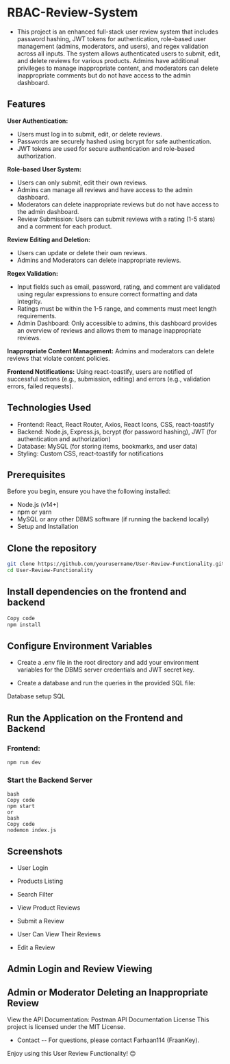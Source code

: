 # RBAC-Review-System
- This project is an enhanced full-stack user review system that includes password hashing, JWT tokens for authentication, role-based user management (admins, moderators, and users), and regex validation across all inputs. The system allows authenticated users to submit, edit, and delete reviews for various products. Admins have additional privileges to manage inappropriate content, and moderators can delete inappropriate comments but do not have access to the admin dashboard.

## Features
**User Authentication:**

- Users must log in to submit, edit, or delete reviews.
- Passwords are securely hashed using bcrypt for safe authentication.
- JWT tokens are used for secure authentication and role-based authorization.

**Role-based User System:**

- Users can only submit, edit their own reviews.
- Admins can manage all reviews and have access to the admin dashboard.
- Moderators can delete inappropriate reviews but do not have access to the admin dashboard.
- Review Submission: Users can submit reviews with a rating (1-5 stars) and a comment for each product.

**Review Editing and Deletion:**

- Users can update or delete their own reviews.
- Admins and Moderators can delete inappropriate reviews.

**Regex Validation:**

- Input fields such as email, password, rating, and comment are validated using regular expressions to ensure correct formatting and data integrity.
- Ratings must be within the 1-5 range, and comments must meet length requirements.
- Admin Dashboard: Only accessible to admins, this dashboard provides an overview of reviews and allows them to manage inappropriate reviews.

**Inappropriate Content Management:** Admins and moderators can delete reviews that violate content policies.

**Frontend Notifications:** Using react-toastify, users are notified of successful actions (e.g., submission, editing) and errors (e.g., validation errors, failed requests).

## Technologies Used
- Frontend: React, React Router, Axios, React Icons, CSS, react-toastify
- Backend: Node.js, Express.js, bcrypt (for password hashing), JWT (for authentication and authorization)
- Database: MySQL (for storing items, bookmarks, and user data)
- Styling: Custom CSS, react-toastify for notifications
## Prerequisites
Before you begin, ensure you have the following installed:

- Node.js (v14+)
- npm or yarn
- MySQL or any other DBMS software (if running the backend locally)
- Setup and Installation
## Clone the repository

```bash
git clone https://github.com/yourusername/User-Review-Functionality.git
cd User-Review-Functionality
```
## Install dependencies on the frontend and backend

```bash
Copy code
npm install
```
## Configure Environment Variables

- Create a .env file in the root directory and add your environment variables for the DBMS server credentials and JWT secret key.

- Create a database and run the queries in the provided SQL file:

Database setup SQL

## Run the Application on the Frontend and Backend

### Frontend:

```bash
npm run dev
```
### Start the Backend Server
```
bash
Copy code
npm start
or
bash
Copy code
nodemon index.js
```

## Screenshots
- User Login


- Products Listing


- Search Filter


- View Product Reviews


- Submit a Review


- User Can View Their Reviews


- Edit a Review


## Admin Login and Review Viewing


## Admin or Moderator Deleting an Inappropriate Review



View the API Documentation: Postman API Documentation
License
This project is licensed under the MIT License.

- Contact
-- For questions, please contact Farhaan114 (FraanKey).

Enjoy using this User Review Functionality! 😊
